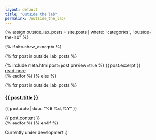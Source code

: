 ```yaml
---
layout: default
title: "Outside the lab"
permalink: /outside_the_lab/
---
```


{% assign outside_lab_posts = site.posts | where: "categories", "outside-the-lab" %}

{% if site.show_excerpts %}
  
  {% for post in outside_lab_posts %}
    <article>
      {% include meta.html post=post preview=true %}
      {{ post.excerpt }}
      <div class="more"><a href="{{ post.url | relative_url }}">read more</a></div>
    </article>
  {% endfor %}
{% else %}
  
  {% for post in outside_lab_posts %}
    <article>
      <h3><a href="{{ post.url | relative_url }}">{{ post.title }}</a></h3>
      <p>{{ post.date | date: "%B %d, %Y" }}</p>
      {{ post.content }}
    </article>
  {% endfor %}
{% endif %}


Currently under development :)

